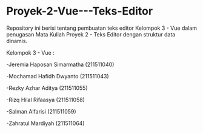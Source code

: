 # Proyek-2-Vue---Teks-Editor

Repository ini berisi tentang pembuatan teks editor Kelompok 3 - Vue  dalam penugasan Mata Kuliah Proyek 2 - Teks Editor dengan struktur data dinamis.

Kelompok 3 - Vue :

-Jeremia Haposan Simarmatha (211511040)

-Mochamad Hafidh Dwyanto (211511043)

-Rezky Azhar Aditya (211511055)

-Rizq Hilal Rifaasya (211511058)

-Salman Alfarisi (211511059)

-Zahratul Mardiyah (211511064)

